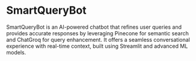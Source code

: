 # SmartQueryBot
SmartQueryBot  is an AI-powered chatbot that refines user queries and provides accurate responses by leveraging Pinecone for semantic search and ChatGroq for query enhancement. It offers a seamless conversational experience with real-time context, built using Streamlit and advanced ML models.
